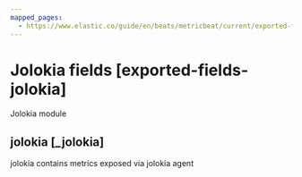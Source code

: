 ```yaml
---
mapped_pages:
  - https://www.elastic.co/guide/en/beats/metricbeat/current/exported-fields-jolokia.html
---
```


# Jolokia fields [exported-fields-jolokia]

Jolokia module


## jolokia [_jolokia]

jolokia contains metrics exposed via jolokia agent


